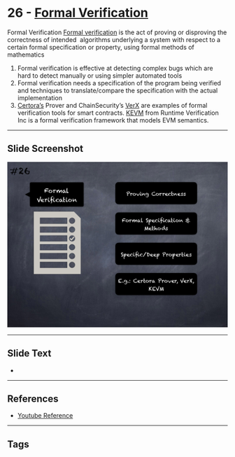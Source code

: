 
# 26 - [Formal Verification](./Formal%20Verification.md)

Formal Verification [Formal verification](https://en.wikipedia.org/wiki/Formal`verification) is the act of proving or disproving the correctness of intended  algorithms underlying a system with respect to a certain formal specification or property, using formal methods of mathematics 

1.  Formal verification is effective at detecting complex bugs which are hard to detect manually or using simpler automated tools
2.  Formal verification needs a specification of the program being verified and techniques to translate/compare the specification with the actual implementation
3.  [Certora’s](https://www.certora.com/) Prover and ChainSecurity’s [VerX](http://verx.ch/) are examples of formal verification tools for smart contracts. [KEVM](https://github.com/kframework/evm-semantics) from Runtime Verification Inc is a formal verification framework that models EVM semantics.
___
## Slide Screenshot
![026.png](../../images/6.Audit%20Techniques%20and%20Tools%20101/026.png)
___
## Slide Text
- 
___
## References
- [Youtube Reference](https://youtu.be/QstpNY1IuqM?t=429)
___
## Tags

